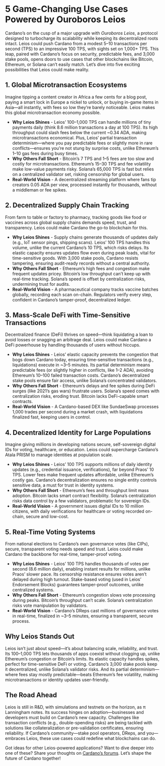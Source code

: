 # 5 Game-Changing Use Cases Powered by Ouroboros Leios

Cardano’s on the cusp of a major upgrade with *Ouroboros Leios*, a protocol designed to turbocharge its scalability while keeping its decentralized roots intact. Leios could push Cardano from a modest 5–10 transactions per second (TPS) to an impressive 100 TPS, with sights set on 1,000+ TPS. This leap, paired with Cardano’s focus on security, predictable fees, and 3,000 stake pools, opens doors to use cases that other blockchains like Bitcoin, Ethereum, or Solana can’t easily match. Let’s dive into five exciting possibilities that Leios could make reality.

## 1. Global Microtransaction Ecosystems

Imagine tipping a content creator in Africa a few cents for a blog post, paying a smart lock in Europe a nickel to unlock, or buying in-game items in Asia—all instantly, with fees so low they’re barely noticeable. Leios makes this global microtransaction economy possible.

- **Why Leios Shines** - Leios’ 100–1,000 TPS can handle millions of tiny payments daily (think 8.6 million transactions a day at 100 TPS). Its high throughput could slash fees below the current ~0.34 ADA, making microtransactions economical. Plus, Leios’ partial transaction determinism—where you pay predictable fees or slightly more in rare conflicts—ensures you’re not stung by surprise costs, unlike Ethereum’s $1–$10 gas fees during busy times.
- **Why Others Fall Short** - Bitcoin’s 7 TPS and $1–$5 fees are too slow and costly for microtransactions. Ethereum’s 15–30 TPS and fee volatility make low-value payments risky. Solana’s 65,000 TPS is fast but relies on a centralized validator set, risking censorship for global users.
- **Real-World Vision** - A decentralized streaming platform where fans tip creators 0.05 ADA per view, processed instantly for thousands, without a middleman or fee spikes.

## 2. Decentralized Supply Chain Tracking

From farm to table or factory to pharmacy, tracking goods like food or vaccines across global supply chains demands speed, trust, and transparency. Leios could make Cardano the go-to blockchain for this.

- **Why Leios Shines** - Supply chains generate thousands of updates daily (e.g., IoT sensor pings, shipping scans). Leios’ 100 TPS handles this volume, unlike the current Cardano’s 10 TPS, which risks delays. Its elastic capacity ensures updates flow even during peak loads, vital for time-sensitive goods. With 3,000 stake pools, Cardano resists tampering, ensuring audit-ready records without a central authority.
- **Why Others Fall Short** - Ethereum’s high fees and congestion make frequent updates pricey. Bitcoin’s low throughput can’t keep up with real-time tracking. Solana’s speed is offset by centralization risks, undermining trust for audits.
- **Real-World Vision** - A pharmaceutical company tracks vaccine batches globally, recording each scan on-chain. Regulators verify every step, confident in Cardano’s tamper-proof, decentralized ledger.

## 3. Mass-Scale DeFi with Time-Sensitive Transactions

Decentralized finance (DeFi) thrives on speed—think liquidating a loan to avoid losses or snagging an arbitrage deal. Leios could make Cardano a DeFi powerhouse by handling thousands of users without hiccups.

- **Why Leios Shines** - Leios’ elastic capacity prevents the congestion that bogs down Cardano today, ensuring time-sensitive transactions (e.g., liquidations) execute in ~3–5 minutes. Its partial determinism means predictable fees (or slightly higher in conflicts, like 1–2 ADA), avoiding Ethereum’s $10–$100 failed transaction costs. Cardano’s decentralized stake pools ensure fair access, unlike Solana’s concentrated validators.
- **Why Others Fall Short** - Ethereum’s delays and fee spikes during DeFi surges (like 2021’s gas wars) frustrate users. Solana’s speed comes with centralization risks, eroding trust. Bitcoin lacks DeFi-capable smart contracts.
- **Real-World Vision** - A Cardano-based DEX like SundaeSwap processes 1,000 trades per second during a market crash, with liquidations finalized fast, keeping users in control.

## 4. Decentralized Identity for Large Populations

Imagine giving millions in developing nations secure, self-sovereign digital IDs for voting, healthcare, or education. Leios could supercharge Cardano’s Atala PRISM to manage identities at population scale.

- **Why Leios Shines** - Leios’ 100 TPS supports millions of daily identity updates (e.g., credential issuance, verifications), far beyond Praos’ 10 TPS. Lower fees make frequent updates affordable, unlike Ethereum’s costly gas. Cardano’s decentralization ensures no single entity controls sensitive data, a must for trust in identity systems.
- **Why Others Fall Short** - Ethereum’s fees and throughput limit mass adoption. Bitcoin lacks smart contract flexibility. Solana’s centralization risks data control by a few validators, problematic for sovereign IDs.
- **Real-World Vision** - A government issues digital IDs to 10 million citizens, with daily verifications for healthcare or voting recorded on-chain, secure and low-cost.

## 5. Real-Time Voting Systems

From national elections to Cardano’s own governance votes (like CIPs), secure, transparent voting needs speed and trust. Leios could make Cardano the backbone for real-time, tamper-proof voting.

- **Why Leios Shines** - Leios’ 100 TPS handles thousands of votes per second (8.6 million daily), enabling instant results for millions, unlike Praos’ slower pace. Its censorship resistance ensures votes aren’t delayed during high turnout. Stake-based voting (used in Leios’ Endorsement Blocks) guarantees tamper-proof outcomes, unlike centralized systems.
- **Why Others Fall Short** - Ethereum’s congestion slows vote processing during peaks. Bitcoin’s throughput can’t scale. Solana’s centralization risks vote manipulation by validators.
- **Real-World Vision** - Cardano’s DReps cast millions of governance votes in real-time, finalized in ~3–5 minutes, ensuring a transparent, secure process.

## Why Leios Stands Out

Leios isn’t just about speed—it’s about balancing scale, reliability, and trust. Its 100–1,000 TPS lets thousands of apps coexist without clogging up, unlike Ethereum’s congestion or Bitcoin’s limits. Its elastic capacity handles spikes, perfect for time-sensitive DeFi or voting. Cardano’s 3,000 stake pools keep it decentralized, unlike Solana’s validator risks. And its partial determinism—where fees stay mostly predictable—beats Ethereum’s fee volatility, making microtransactions or identity updates user-friendly.

## The Road Ahead

Leios is still in R&D, with simulations and testnets on the horizon, as π Lanningham notes. Its success hinges on adoption—businesses and developers must build on Cardano’s new capacity. Challenges like transaction conflicts (e.g., double-spending risks) are being tackled with solutions like collateralization or pre-validation certificates, ensuring reliability. If Cardano’s community—stake pool operators, DReps, and you—embraces Leios, these use cases could redefine what blockchains can do.

Got ideas for other Leios-powered applications? Want to dive deeper into one of these? Share your thoughts on [Cardano’s forums](https://forum.cardano.org/). Let’s shape the future of Cardano together!

